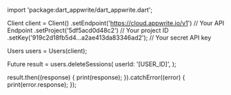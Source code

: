import 'package:dart_appwrite/dart_appwrite.dart';

Client client = Client()
  .setEndpoint('https://cloud.appwrite.io/v1') // Your API Endpoint
  .setProject('5df5acd0d48c2') // Your project ID
  .setKey('919c2d18fb5d4...a2ae413da83346ad2'); // Your secret API key

Users users = Users(client);

Future result = users.deleteSessions(
  userId: '[USER_ID]',
);

result.then((response) {
  print(response);
}).catchError((error) {
  print(error.response);
});
